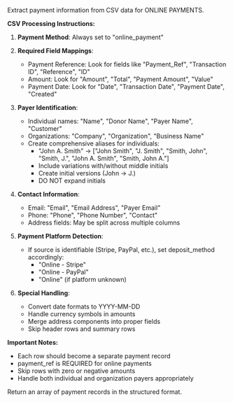 Extract payment information from CSV data for ONLINE PAYMENTS.

**CSV Processing Instructions:**

1. **Payment Method**: Always set to "online_payment"

2. **Required Field Mappings**:
   - Payment Reference: Look for fields like "Payment_Ref", "Transaction ID", "Reference", "ID"
   - Amount: Look for "Amount", "Total", "Payment Amount", "Value"
   - Payment Date: Look for "Date", "Transaction Date", "Payment Date", "Created"

3. **Payer Identification**:
   - Individual names: "Name", "Donor Name", "Payer Name", "Customer"
   - Organizations: "Company", "Organization", "Business Name"
   - Create comprehensive aliases for individuals:
     * "John A. Smith" → ["John Smith", "J. Smith", "Smith, John", "Smith, J.", "John A. Smith", "Smith, John A."]
     * Include variations with/without middle initials
     * Create initial versions (John → J.)
     * DO NOT expand initials

4. **Contact Information**:
   - Email: "Email", "Email Address", "Payer Email"
   - Phone: "Phone", "Phone Number", "Contact"
   - Address fields: May be split across multiple columns

5. **Payment Platform Detection**:
   - If source is identifiable (Stripe, PayPal, etc.), set deposit_method accordingly:
     - "Online - Stripe"
     - "Online - PayPal"
     - "Online" (if platform unknown)

6. **Special Handling**:
   - Convert date formats to YYYY-MM-DD
   - Handle currency symbols in amounts
   - Merge address components into proper fields
   - Skip header rows and summary rows

**Important Notes:**
- Each row should become a separate payment record
- payment_ref is REQUIRED for online payments
- Skip rows with zero or negative amounts
- Handle both individual and organization payers appropriately

Return an array of payment records in the structured format.
